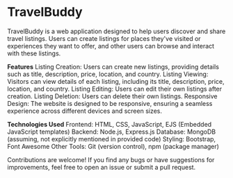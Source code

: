 # TravelBuddy
TravelBuddy is a web application designed to help users discover and share travel listings. Users can create listings for places they've visited or experiences they want to offer, and other users can browse and interact with these listings.

**Features**
Listing Creation: Users can create new listings, providing details such as title, description, price, location, and country.
Listing Viewing: Visitors can view details of each listing, including its title, description, price, location, and country.
Listing Editing: Users can edit their own listings after creation.
Listing Deletion: Users can delete their own listings.
Responsive Design: The website is designed to be responsive, ensuring a seamless experience across different devices and screen sizes.

**Technologies Used**
Frontend: HTML, CSS, JavaScript, EJS (Embedded JavaScript templates)
Backend: Node.js, Express.js
Database: MongoDB (assuming, not explicitly mentioned in provided code)
Styling: Bootstrap, Font Awesome
Other Tools: Git (version control), npm (package manager)


Contributions are welcome! If you find any bugs or have suggestions for improvements, feel free to open an issue or submit a pull request.
